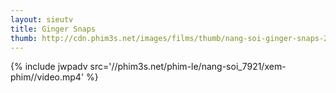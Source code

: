 ```yaml
---
layout: sieutv
title: Ginger Snaps
thumb: http://cdn.phim3s.net/images/films/thumb/nang-soi-ginger-snaps-2000.jpg
---
```

{% include jwpadv src='//phim3s.net/phim-le/nang-soi_7921/xem-phim//video.mp4' %}